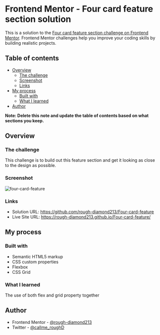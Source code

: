# Frontend Mentor - Four card feature section solution

This is a solution to the [Four card feature section challenge on Frontend Mentor](https://www.frontendmentor.io/challenges/four-card-feature-section-weK1eFYK). Frontend Mentor challenges help you improve your coding skills by building realistic projects. 

## Table of contents

- [Overview](#overview)
  - [The challenge](#the-challenge)
  - [Screenshot](#screenshot)
  - [Links](#links)
- [My process](#my-process)
  - [Built with](#built-with)
  - [What I learned](#what-i-learned)
- [Author](#author)

**Note: Delete this note and update the table of contents based on what sections you keep.**

## Overview

### The challenge
This challenge is to build out this feature section and get it looking as close to the design as possible.

### Screenshot
![four-card-feature](https://github.com/user-attachments/assets/bdd30560-df2f-451d-9487-679857699c34)

### Links

- Solution URL: https://github.com/rough-diamond213/Four-card-feature
- Live Site URL: https://rough-diamond213.github.io/Four-card-feature/

## My process

### Built with

- Semantic HTML5 markup
- CSS custom properties
- Flexbox
- CSS Grid

### What I learned

The use of both flex and grid property together

## Author

- Frontend Mentor - [@rough-diamond213](https://www.frontendmentor.io/profile/rough-diamond213)
- Twitter - [@callme_roughD](https://www.twitter.com/callme_roughD)
